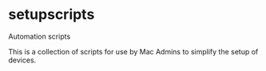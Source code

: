 # setupscripts
Automation scripts

This is a collection of scripts for use by Mac Admins to simplify the setup of devices.
